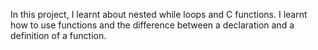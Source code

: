 In this project, I learnt about nested while loops and C functions. I learnt how to use functions and the difference between a declaration and a definition of a function.
